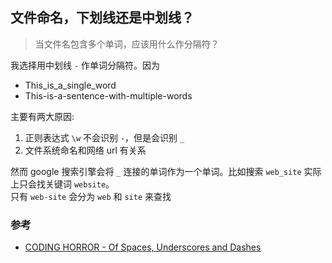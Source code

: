 ## 文件命名，下划线还是中划线？

> 当文件名包含多个单词，应该用什么作分隔符？

我选择用中划线 `-` 作单词分隔符。因为

- This_is_a_single_word
- This-is-a-sentence-with-multiple-words

主要有两大原因:

1. 正则表达式 `\w` 不会识别 `-`，但是会识别 `_`
2. 文件系统命名和网络 url 有关系

然而 google 搜索引擎会将 `_` 连接的单词作为一个单词。比如搜索 `web_site` 实际上只会找关键词 `website`。  
只有 `web-site` 会分为 `web` 和 `site` 来查找

### 参考

- [CODING HORROR - Of Spaces, Underscores and Dashes](https://blog.codinghorror.com/of-spaces-underscores-and-dashes/)
